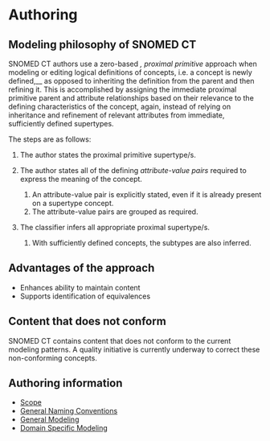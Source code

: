 # Authoring

## Modeling philosophy of  SNOMED CT

SNOMED CT authors use a zero-based _, proximal primitive_ approach when modeling or editing logical definitions of concepts, i.e. a concept is newly defined,__ as opposed to inheriting the definition from the parent and then refining it. This is accomplished by assigning the immediate proximal primitive parent and attribute relationships based on their relevance to the defining characteristics of the concept, again, instead of relying on inheritance and refinement of relevant attributes from immediate, sufficiently defined supertypes. 

The steps are as follows: 

  1. The author states the proximal primitive supertype/s.
  2. The author states all of the defining  _attribute-value pairs_ required to express the meaning of the concept.
     1. An attribute-value pair is explicitly stated, even if it is already present on a supertype concept.
     2. The attribute-value pairs are grouped as required.
  3. The classifier infers all appropriate proximal supertype/s.  

     1. With sufficiently defined concepts, the subtypes are also inferred.

##  Advantages of the approach 

  * Enhances ability to maintain content
  * Supports identification of equivalences

##  Content that does not conform 

SNOMED CT contains content that does not conform to the current modeling patterns. A quality initiative is currently underway to correct these non-conforming concepts. 

## Authoring information

  * [Scope](Scope_174690285.html)
  * [General Naming Conventions](General-Naming-Conventions_174691646.html)
  * [General Modeling](General-Modeling_174691668.html)
  * [Domain Specific Modeling](Domain-Specific-Modeling_174690289.html)

